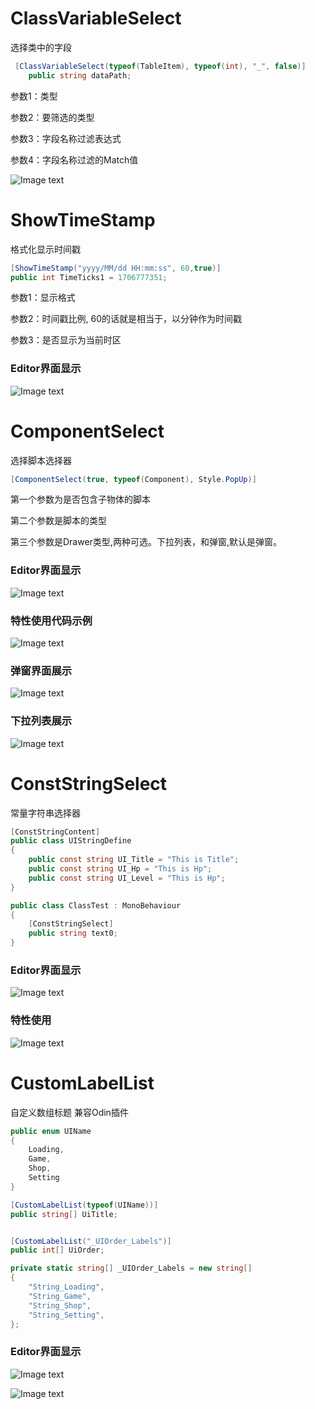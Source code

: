 # ClassVariableSelect

选择类中的字段

```csharp
 [ClassVariableSelect(typeof(TableItem), typeof(int), "_", false)]
    public string dataPath;
```

参数1：类型

参数2：要筛选的类型

参数3：字段名称过滤表达式

参数4：字段名称过滤的Match值

![Image text](https://github.com/corle-bell/ComponentSelect/blob/main/Screenshoot/ClassVariableSelect.png)

# ShowTimeStamp

格式化显示时间戳

```csharp
[ShowTimeStamp("yyyy/MM/dd HH:mm:ss", 60,true)]
public int TimeTicks1 = 1706777351;
```

参数1：显示格式 

参数2：时间戳比例, 60的话就是相当于，以分钟作为时间戳 

参数3：是否显示为当前时区 

### Editor界面显示

![Image text](https://github.com/corle-bell/ComponentSelect/blob/main/Screenshoot/ShowTimeStamp.png)

# ComponentSelect

选择脚本选择器

```csharp
[ComponentSelect(true, typeof(Component), Style.PopUp)]
```

第一个参数为是否包含子物体的脚本

第二个参数是脚本的类型

第三个参数是Drawer类型,两种可选。下拉列表，和弹窗,默认是弹窗。

### Editor界面显示

![Image text](https://github.com/corle-bell/ComponentSelect/blob/main/Screenshoot/QQ截图20230827114033.png)

### 特性使用代码示例

![Image text](https://github.com/corle-bell/ComponentSelect/blob/main/Screenshoot/Code.png)

### 弹窗界面展示

![Image text](https://github.com/corle-bell/ComponentSelect/blob/main/Screenshoot/PopUp.png)

### 下拉列表展示

![Image text](https://github.com/corle-bell/ComponentSelect/blob/main/Screenshoot/DropDown.png)

# ConstStringSelect

常量字符串选择器

```csharp
[ConstStringContent]
public class UIStringDefine
{
    public const string UI_Title = "This is Title";
    public const string UI_Hp = "This is Hp";
    public const string UI_Level = "This is Hp";
}

public class ClassTest : MonoBehaviour
{
    [ConstStringSelect]
    public string text0;
}
```

### Editor界面显示

![Image text](https://github.com/corle-bell/ComponentSelect/blob/main/Screenshoot/ConstStringSelect.png)

### 特性使用

![Image text](https://github.com/corle-bell/ComponentSelect/blob/main/Screenshoot/ConstStringSelect_Code.png)

# CustomLabelList

自定义数组标题
兼容Odin插件

```csharp
public enum UIName
{
    Loading,
    Game,
    Shop,
    Setting
}

[CustomLabelList(typeof(UIName))]
public string[] UiTitle;


[CustomLabelList("_UIOrder_Labels")]
public int[] UiOrder;

private static string[] _UIOrder_Labels = new string[]
{
    "String_Loading",
    "String_Game",
    "String_Shop",
    "String_Setting",
};
```

### Editor界面显示

![Image text](https://github.com/corle-bell/ComponentSelect/blob/main/Screenshoot/CustomLabelList_Editor.png)

![Image text](https://github.com/corle-bell/ComponentSelect/blob/main/Screenshoot/CustomLabelList_Editor_Odin.png)